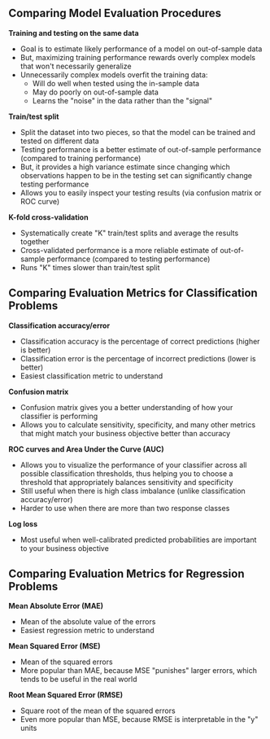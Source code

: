 ## Comparing Model Evaluation Procedures

**Training and testing on the same data**

- Goal is to estimate likely performance of a model on out-of-sample data
- But, maximizing training performance rewards overly complex models that won't necessarily generalize
- Unnecessarily complex models overfit the training data:
    - Will do well when tested using the in-sample data
    - May do poorly on out-of-sample data
    - Learns the "noise" in the data rather than the "signal"

**Train/test split**

- Split the dataset into two pieces, so that the model can be trained and tested on different data
- Testing performance is a better estimate of out-of-sample performance (compared to training performance)
- But, it provides a high variance estimate since changing which observations happen to be in the testing set can significantly change testing performance
- Allows you to easily inspect your testing results (via confusion matrix or ROC curve)

**K-fold cross-validation**

- Systematically create "K" train/test splits and average the results together
- Cross-validated performance is a more reliable estimate of out-of-sample performance (compared to testing performance)
- Runs "K" times slower than train/test split

## Comparing Evaluation Metrics for Classification Problems

**Classification accuracy/error**

- Classification accuracy is the percentage of correct predictions (higher is better)
- Classification error is the percentage of incorrect predictions (lower is better)
- Easiest classification metric to understand

**Confusion matrix**

- Confusion matrix gives you a better understanding of how your classifier is performing
- Allows you to calculate sensitivity, specificity, and many other metrics that might match your business objective better than accuracy

**ROC curves and Area Under the Curve (AUC)**

- Allows you to visualize the performance of your classifier across all possible classification thresholds, thus helping you to choose a threshold that appropriately balances sensitivity and specificity
- Still useful when there is high class imbalance (unlike classification accuracy/error)
- Harder to use when there are more than two response classes

**Log loss**

- Most useful when well-calibrated predicted probabilities are important to your business objective

## Comparing Evaluation Metrics for Regression Problems

**Mean Absolute Error (MAE)**

- Mean of the absolute value of the errors
- Easiest regression metric to understand

**Mean Squared Error (MSE)**

- Mean of the squared errors
- More popular than MAE, because MSE "punishes" larger errors, which tends to be useful in the real world

**Root Mean Squared Error (RMSE)**

- Square root of the mean of the squared errors
- Even more popular than MSE, because RMSE is interpretable in the "y" units
